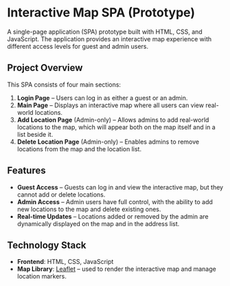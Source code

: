 # Interactive Map SPA (Prototype)

A single-page application (SPA) prototype built with HTML, CSS, and JavaScript. The application provides an interactive map experience with different access levels for guest and admin users.

## Project Overview

This SPA consists of four main sections:

1. **Login Page** – Users can log in as either a guest or an admin.
2. **Main Page** – Displays an interactive map where all users can view real-world locations.
3. **Add Location Page** (Admin-only) – Allows admins to add real-world locations to the map, which will appear both on the map itself and in a list beside it.
4. **Delete Location Page** (Admin-only) – Enables admins to remove locations from the map and the location list.

## Features

- **Guest Access** – Guests can log in and view the interactive map, but they cannot add or delete locations.
- **Admin Access** – Admin users have full control, with the ability to add new locations to the map and delete existing ones.
- **Real-time Updates** – Locations added or removed by the admin are dynamically displayed on the map and in the address list.

## Technology Stack

- **Frontend**: HTML, CSS, JavaScript
- **Map Library**: [Leaflet](https://leafletjs.com/) – used to render the interactive map and manage location markers.
